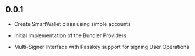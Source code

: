 ## 0.0.1

* Create SmartWallet class using simple accounts

* Initial Implementation of the Bundler Providers

* Multi-Signer Interface with Passkey support for signing User Operations
